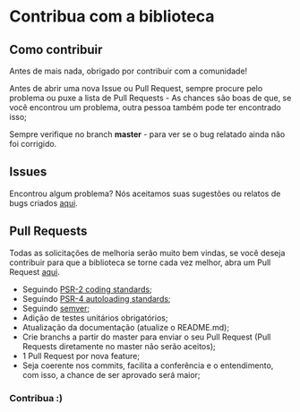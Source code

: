 # Contribua com a biblioteca

## Como contribuir

Antes de mais nada, obrigado por contribuir com a comunidade!

Antes de abrir uma nova Issue ou Pull Request, sempre procure pelo problema ou puxe a lista de Pull Requests - As chances são boas de que, se você encontrou um problema, outra pessoa também pode ter encontrado isso;

Sempre verifique no branch **master** - para ver se o bug relatado ainda não foi corrigido.

## Issues

Encontrou algum problema? Nós aceitamos suas sugestões ou relatos de bugs criados [aqui](https://github.com/dilowagner/skyhub-client/issues). 

## Pull Requests

Todas as solicitações de melhoria serão muito bem vindas, se você deseja contribuir para que a biblioteca se torne cada vez melhor, abra um Pull Request [aqui](https://github.com/dilowagner/skyhub-client/pulls).

- Seguindo [PSR-2 coding standards](http://www.php-fig.org/psr/psr-2);
- Seguindo [PSR-4 autoloading standards](http://www.php-fig.org/psr/psr-4);
- Seguindo [semver](http://semver.org);
- Adição de testes unitários obrigatórios;
- Atualização da documentação (atualize o README.md);
- Crie branchs a partir do master para enviar o seu Pull Request (Pull Requests diretamente no master não serão aceitos);
- 1 Pull Request por nova feature;
- Seja coerente nos commits, facilita a conferência e o entendimento, com isso, a chance de ser aprovado será maior;

### Contribua :)